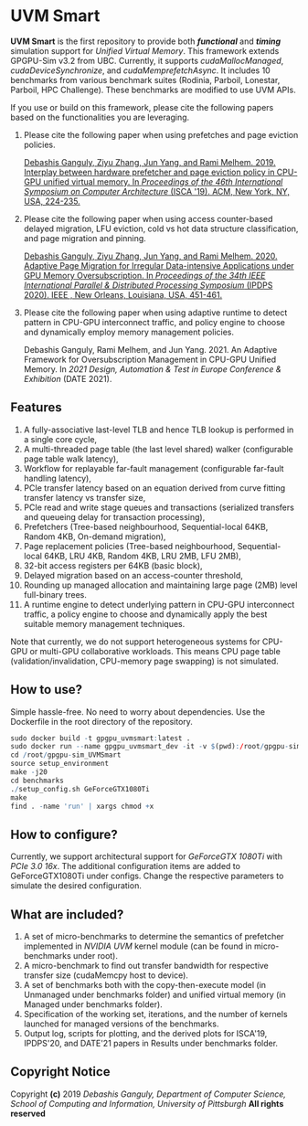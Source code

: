 
# UVM Smart

**UVM Smart** is the first repository to provide both ***functional*** and ***timing*** simulation support for *Unified Virtual Memory*. This framework extends GPGPU-Sim v3.2 from UBC. Currently, it supports *cudaMallocManaged*, *cudaDeviceSynchronize*, and *cudaMemprefetchAsync*. It includes 10 benchmarks from various benchmark suites (Rodinia, Parboil, Lonestar, Parboil, HPC Challenge). These benchmarks are modified to use UVM APIs.

If you use or build on this framework, please cite the following papers based on the functionalities you are leveraging.

 1. Please cite the following paper when using prefetches and page
    eviction policies. 
    
    [Debashis Ganguly, Ziyu Zhang, Jun Yang, and Rami Melhem. 2019.
    Interplay between hardware prefetcher and page eviction policy in
    CPU-GPU unified virtual memory. In _Proceedings of the 46th
    International Symposium on Computer Architecture_ (ISCA '19). ACM,
    New York, NY, USA,
    224-235.](https://dl.acm.org/citation.cfm?id=3322224)
 2. Please cite the following paper when using access counter-based
    delayed migration, LFU eviction, cold vs hot data structure classification, and page migration and pinning.
    
    [Debashis Ganguly, Ziyu Zhang, Jun Yang, and Rami Melhem. 2020.
    Adaptive Page Migration for Irregular Data-intensive Applications under GPU Memory Oversubscription. In _Proceedings of the 34th IEEE
    International Parallel &   Distributed Processing Symposium_ (IPDPS
    2020). IEEE , New Orleans, Louisiana, USA, 451-461.](https://ieeexplore.ieee.org/document/9139797)
 3. Please cite the following paper when using adaptive runtime to detect pattern in CPU-GPU interconnect traffic, and policy engine to choose and dynamically employ memory management policies.
    
    Debashis Ganguly, Rami Melhem, and Jun Yang. 2021.
    An Adaptive Framework for Oversubscription Management in CPU-GPU Unified Memory. In _2021 Design, Automation & Test in Europe Conference & Exhibition_ (DATE
    2021).
    
## Features

 1. A fully-associative last-level TLB and hence TLB lookup is performed in a single core cycle, 
 2. A multi-threaded page table (the last level shared) walker (configurable page table walk latency),
 3. Workflow for replayable far-fault management (configurable far-fault handling latency),
 4. PCIe transfer latency based on an equation derived from curve fitting transfer latency vs transfer size,
 5. PCIe read and write stage queues and transactions (serialized transfers and queueing delay for transaction processing),
 6. Prefetchers (Tree-based neighbourhood, Sequential-local 64KB, Random 4KB, On-demand migration),
 7. Page replacement policies (Tree-based neighbourhood, Sequential-local 64KB, LRU 4KB, Random 4KB, LRU 2MB, LFU 2MB),
 8. 32-bit access registers per 64KB (basic block),
 9. Delayed migration based on an access-counter threshold, 
 10. Rounding up managed allocation and maintaining large page (2MB) level full-binary trees.
 11. A runtime engine to detect underlying pattern in CPU-GPU interconnect traffic, a policy engine to choose and dynamically apply the best suitable memory management techniques.

Note that currently, we do not support heterogeneous systems for CPU-GPU or multi-GPU collaborative workloads. This means CPU page table (validation/invalidation, CPU-memory page swapping) is not simulated.

## How to use?

Simple hassle-free. No need to worry about dependencies. Use the Dockerfile in the root directory of the repository. 

```r
sudo docker build -t gpgpu_uvmsmart:latest .
sudo docker run --name gpgpu_uvmsmart_dev -it -v $(pwd):/root/gpgpu-sim_UVMSmart gpgpu_uvmsmart:latest
cd /root/gpgpu-sim_UVMSmart
source setup_environment
make -j20
cd benchmarks
./setup_config.sh GeForceGTX1080Ti
make
find . -name 'run' | xargs chmod +x
```

## How to configure?

Currently, we support architectural support for *GeForceGTX 1080Ti* with *PCIe 3.0 16x*. The additional configuration items are added to GeForceGTX1080Ti under configs. Change the respective parameters to simulate the desired configuration.

## What are included?

 1. A set of micro-benchmarks to determine the semantics of prefetcher implemented in *NVIDIA UVM* kernel module (can be found in micro-benchmarks under root).
 2. A micro-benchmark to find out transfer bandwidth for respective transfer size (cudaMemcpy host to device).
 3. A set of benchmarks both with the copy-then-execute model (in Unmanaged under benchmarks folder) and unified virtual memory (in Managed under benchmarks folder).
 4. Specification of the working set, iterations, and the number of kernels launched for managed versions of the benchmarks.
 5. Output log, scripts for plotting, and the derived plots for ISCA'19, IPDPS'20, and DATE'21 papers in Results under benchmarks folder.

## Copyright Notice

Copyright **(c)** 2019
*Debashis Ganguly, Department of Computer Science, School of Computing and Information, University of Pittsburgh*
**All rights reserved**

